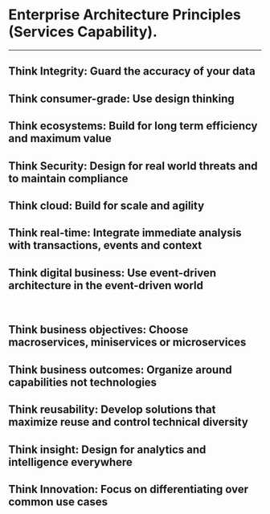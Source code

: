 # Enterprise Architecture Principles (Services Capability).

____

## Think Integrity: Guard the accuracy of your data

## Think consumer-grade: Use design thinking


## Think ecosystems: Build for long term efficiency and maximum value


## Think Security: Design for real world threats and to maintain compliance


## Think cloud: Build for scale and agility


## Think real-time: Integrate immediate analysis with transactions, events and context



## Think digital business: Use event-driven architecture in the event-driven world

 
## Think business objectives: Choose macroservices, miniservices or microservices


## Think business outcomes: Organize around capabilities not technologies


## Think reusability: Develop solutions that maximize reuse and control technical diversity


## Think insight: Design for analytics and intelligence everywhere


## Think Innovation: Focus on differentiating over common use cases

